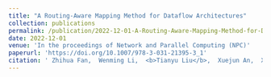 ```yaml
---
title: "A Routing-Aware Mapping Method for Dataflow Architectures"
collection: publications
permalink: /publication/2022-12-01-A-Routing-Aware-Mapping-Method-for-Dataflow-Architectures
date: 2022-12-01
venue: 'In the proceedings of Network and Parallel Computing (NPC)'
paperurl: 'https://doi.org/10.1007/978-3-031-21395-3_1'
citation: ' Zhihua Fan,  Wenming Li,  <b>Tianyu Liu</b>,  Xuejun An,  Xiaochun Ye,  Dongrui Fan, &quot;A Routing-Aware Mapping Method for Dataflow Architectures.&quot; In the proceedings of Network and Parallel Computing (NPC), 2022.'
---
```

